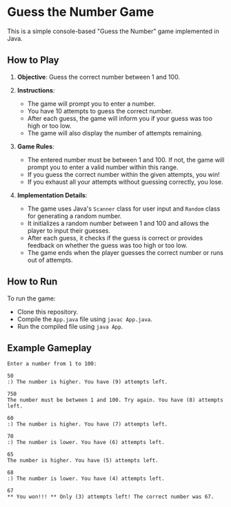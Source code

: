 # Guess the Number Game

This is a simple console-based "Guess the Number" game implemented in Java.

## How to Play

1. **Objective**: Guess the correct number between 1 and 100.

2. **Instructions**:
   - The game will prompt you to enter a number.
   - You have 10 attempts to guess the correct number.
   - After each guess, the game will inform you if your guess was too high or too low.
   - The game will also display the number of attempts remaining.

3. **Game Rules**:
   - The entered number must be between 1 and 100. If not, the game will prompt you to enter a valid number within this range.
   - If you guess the correct number within the given attempts, you win!
   - If you exhaust all your attempts without guessing correctly, you lose.

4. **Implementation Details**:
   - The game uses Java's `Scanner` class for user input and `Random` class for generating a random number.
   - It initializes a random number between 1 and 100 and allows the player to input their guesses.
   - After each guess, it checks if the guess is correct or provides feedback on whether the guess was too high or too low.
   - The game ends when the player guesses the correct number or runs out of attempts.

## How to Run

To run the game:
- Clone this repository.
- Compile the `App.java` file using `javac App.java`.
- Run the compiled file using `java App`.

## Example Gameplay

```
Enter a number from 1 to 100:

50
:) The number is higher. You have (9) attempts left.

750
The number must be between 1 and 100. Try again. You have (8) attempts left.

60
:) The number is higher. You have (7) attempts left.

70
:) The number is lower. You have (6) attempts left.

65
The number is higher. You have (5) attempts left.

68
:) The number is lower. You have (4) attempts left.

67
** You won!!! ** Only (3) attempts left! The correct number was 67.
```